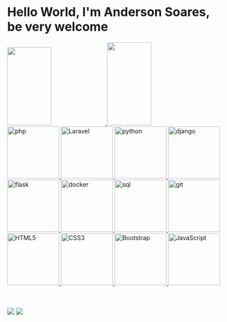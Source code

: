 # Hello World, I'm Anderson Soares, be very welcome

<table>
  <a href="https://github.com/andersonsoaresmartins">
  <img width="45%" height="180em" src="https://github-readme-stats.vercel.app/api?username=andersonsoaresmartins&show_icons=true&theme=transparent&include_all_commits=true&count_private=true"/>
  <img width="45%" height="191em" src="https://github-readme-stats.vercel.app/api/top-langs/?username=andersonsoaresmartins&layout=compact&langs_count=6&theme=transparent"/>
  <br>
  <img src="https://img.icons8.com/color/2x/php.png" width="120" alt="php">
  <img src="https://cdn.iconscout.com/icon/free/png-64/laravel-226015.png" width="120" alt="Laravel">
  <img src="https://img.icons8.com/color/2x/python.png" width="120" alt="python">
  <img src="https://img.icons8.com/color/2x/django.png" width="120" alt="django">
  <img src="https://img.icons8.com/color/2x/flask.png" width="120" alt="flask">
  <img src="https://img.icons8.com/color/2x/docker.png" width="120" alt="docker">
  <img src="https://img.icons8.com/color/2x/sql.png" width="120" alt="sql">
  <img src="https://img.icons8.com/color/2x/git.png" width="120" alt="git">
  <img src="https://img.icons8.com/color/2x/html-5.png" width="120" alt="HTML5">
  <img src="https://img.icons8.com/color/2x/css3.png" width="120" alt="CSS3">
  <img src="https://img.icons8.com/color/2x/bootstrap.png" width="120" alt="Bootstrap">
  <img src="https://img.icons8.com/nolan/2x/javascript.png" width="120" alt="JavaScript"></a>
</table>
<br>
<div> 
  <a href="https://www.linkedin.com/in/asmartins999/" target="_blank"><img src="https://img.shields.io/badge/-LinkedIn-%230077B5?style=for-the-badge&logo=linkedin&logoColor=white" target="_blank"></a> 
  <a href = "mailto: asmartins@live.com"><img src="https://img.shields.io/badge/-Mail-%23333?style=for-the-badge&logo=gmail&logoColor=white" target="_blank"></a>
</div>
